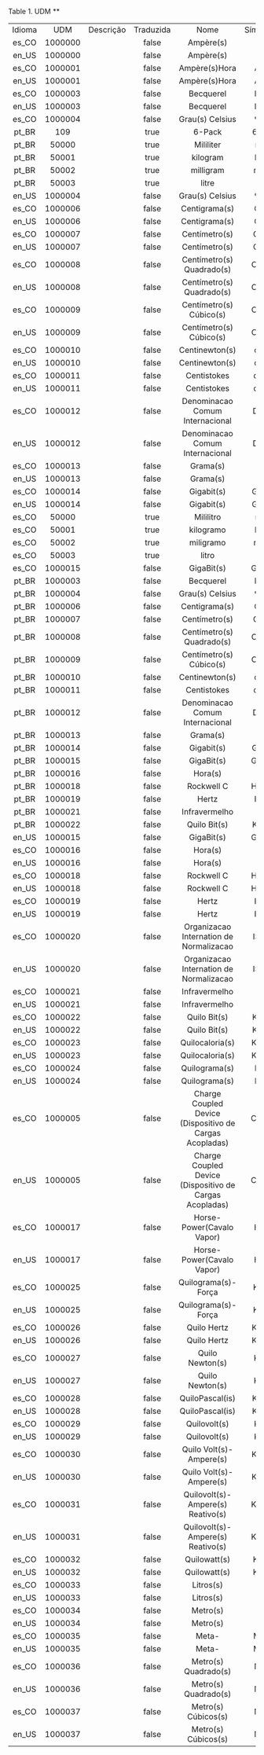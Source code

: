 <div id="d242029e1" class="table">

<div class="table-title">

Table 1. UDM
\*\*

</div>

<div class="table-contents">

|        |         |           |           |                                                         |         |
| :----: | :-----: | :-------: | :-------: | :-----------------------------------------------------: | :-----: |
| Idioma |   UDM   | Descrição | Traduzida |                          Nome                           | Símbolo |
| es\_CO | 1000000 |           |   false   |                        Ampère(s)                        |    A    |
| en\_US | 1000000 |           |   false   |                        Ampère(s)                        |    A    |
| es\_CO | 1000001 |           |   false   |                      Ampère(s)Hora                      |   Ah    |
| en\_US | 1000001 |           |   false   |                      Ampère(s)Hora                      |   Ah    |
| es\_CO | 1000003 |           |   false   |                        Becquerel                        |   Bq    |
| en\_US | 1000003 |           |   false   |                        Becquerel                        |   Bq    |
| es\_CO | 1000004 |           |   false   |                     Grau(s) Celsius                     |   ºC    |
| pt\_BR |   109   |           |   true    |                         6-Pack                          |   6Pk   |
| pt\_BR |  50000  |           |   true    |                        Mililiter                        |   ml    |
| pt\_BR |  50001  |           |   true    |                        kilogram                         |   Kg    |
| pt\_BR |  50002  |           |   true    |                        milligram                        |   mg    |
| pt\_BR |  50003  |           |   true    |                          litre                          |    L    |
| en\_US | 1000004 |           |   false   |                     Grau(s) Celsius                     |   ºC    |
| es\_CO | 1000006 |           |   false   |                      Centigrama(s)                      |   Cg    |
| en\_US | 1000006 |           |   false   |                      Centigrama(s)                      |   Cg    |
| es\_CO | 1000007 |           |   false   |                      Centímetro(s)                      |   Cm    |
| en\_US | 1000007 |           |   false   |                      Centímetro(s)                      |   Cm    |
| es\_CO | 1000008 |           |   false   |                Centímetro(s) Quadrado(s)                |   Cm²   |
| en\_US | 1000008 |           |   false   |                Centímetro(s) Quadrado(s)                |   Cm²   |
| es\_CO | 1000009 |           |   false   |                 Centímetro(s) Cúbico(s)                 |   Cm³   |
| en\_US | 1000009 |           |   false   |                 Centímetro(s) Cúbico(s)                 |   Cm³   |
| es\_CO | 1000010 |           |   false   |                     Centinewton(s)                      |   cN    |
| en\_US | 1000010 |           |   false   |                     Centinewton(s)                      |   cN    |
| es\_CO | 1000011 |           |   false   |                       Centistokes                       |   cSt   |
| en\_US | 1000011 |           |   false   |                       Centistokes                       |   cSt   |
| es\_CO | 1000012 |           |   false   |             Denominacao Comum Internacional             |   DCI   |
| en\_US | 1000012 |           |   false   |             Denominacao Comum Internacional             |   DCI   |
| es\_CO | 1000013 |           |   false   |                        Grama(s)                         |    G    |
| en\_US | 1000013 |           |   false   |                        Grama(s)                         |    G    |
| es\_CO | 1000014 |           |   false   |                       Gigabit(s)                        |  Gbit   |
| en\_US | 1000014 |           |   false   |                       Gigabit(s)                        |  Gbit   |
| es\_CO |  50000  |           |   true    |                        Mililitro                        |   ml    |
| es\_CO |  50001  |           |   true    |                        kilogramo                        |   Kg    |
| es\_CO |  50002  |           |   true    |                        miligramo                        |   mg    |
| es\_CO |  50003  |           |   true    |                          litro                          |    L    |
| es\_CO | 1000015 |           |   false   |                       GigaBit(s)                        |   GHZ   |
| pt\_BR | 1000003 |           |   false   |                        Becquerel                        |   Bq    |
| pt\_BR | 1000004 |           |   false   |                     Grau(s) Celsius                     |   ºC    |
| pt\_BR | 1000006 |           |   false   |                      Centigrama(s)                      |   Cg    |
| pt\_BR | 1000007 |           |   false   |                      Centímetro(s)                      |   Cm    |
| pt\_BR | 1000008 |           |   false   |                Centímetro(s) Quadrado(s)                |   Cm²   |
| pt\_BR | 1000009 |           |   false   |                 Centímetro(s) Cúbico(s)                 |   Cm³   |
| pt\_BR | 1000010 |           |   false   |                     Centinewton(s)                      |   cN    |
| pt\_BR | 1000011 |           |   false   |                       Centistokes                       |   cSt   |
| pt\_BR | 1000012 |           |   false   |             Denominacao Comum Internacional             |   DCI   |
| pt\_BR | 1000013 |           |   false   |                        Grama(s)                         |    G    |
| pt\_BR | 1000014 |           |   false   |                       Gigabit(s)                        |  Gbit   |
| pt\_BR | 1000015 |           |   false   |                       GigaBit(s)                        |   GHZ   |
| pt\_BR | 1000016 |           |   false   |                         Hora(s)                         |    H    |
| pt\_BR | 1000018 |           |   false   |                       Rockwell C                        |   HRC   |
| pt\_BR | 1000019 |           |   false   |                          Hertz                          |   Hz    |
| pt\_BR | 1000021 |           |   false   |                      Infravermelho                      |   IV    |
| pt\_BR | 1000022 |           |   false   |                      Quilo Bit(s)                       |  Kbit   |
| en\_US | 1000015 |           |   false   |                       GigaBit(s)                        |   GHZ   |
| es\_CO | 1000016 |           |   false   |                         Hora(s)                         |    H    |
| en\_US | 1000016 |           |   false   |                         Hora(s)                         |    H    |
| es\_CO | 1000018 |           |   false   |                       Rockwell C                        |   HRC   |
| en\_US | 1000018 |           |   false   |                       Rockwell C                        |   HRC   |
| es\_CO | 1000019 |           |   false   |                          Hertz                          |   Hz    |
| en\_US | 1000019 |           |   false   |                          Hertz                          |   Hz    |
| es\_CO | 1000020 |           |   false   |         Organizacao Internation de Normalizacao         |   ISO   |
| en\_US | 1000020 |           |   false   |         Organizacao Internation de Normalizacao         |   ISO   |
| es\_CO | 1000021 |           |   false   |                      Infravermelho                      |   IV    |
| en\_US | 1000021 |           |   false   |                      Infravermelho                      |   IV    |
| es\_CO | 1000022 |           |   false   |                      Quilo Bit(s)                       |  Kbit   |
| en\_US | 1000022 |           |   false   |                      Quilo Bit(s)                       |  Kbit   |
| es\_CO | 1000023 |           |   false   |                     Quilocaloria(s)                     |  Kcal   |
| en\_US | 1000023 |           |   false   |                     Quilocaloria(s)                     |  Kcal   |
| es\_CO | 1000024 |           |   false   |                      Quilograma(s)                      |   Kg    |
| en\_US | 1000024 |           |   false   |                      Quilograma(s)                      |   Kg    |
| es\_CO | 1000005 |           |   false   | Charge Coupled Device (Dispositivo de Cargas Acopladas) |   CCD   |
| en\_US | 1000005 |           |   false   | Charge Coupled Device (Dispositivo de Cargas Acopladas) |   CCD   |
| es\_CO | 1000017 |           |   false   |                Horse-Power(Cavalo Vapor)                |   HP    |
| en\_US | 1000017 |           |   false   |                Horse-Power(Cavalo Vapor)                |   HP    |
| es\_CO | 1000025 |           |   false   |                   Quilograma(s)-Força                   |   Kgf   |
| en\_US | 1000025 |           |   false   |                   Quilograma(s)-Força                   |   Kgf   |
| es\_CO | 1000026 |           |   false   |                       Quilo Hertz                       |   KHz   |
| en\_US | 1000026 |           |   false   |                       Quilo Hertz                       |   KHz   |
| es\_CO | 1000027 |           |   false   |                     Quilo Newton(s)                     |   KN    |
| en\_US | 1000027 |           |   false   |                     Quilo Newton(s)                     |   KN    |
| es\_CO | 1000028 |           |   false   |                     QuiloPascal(is)                     |   KPa   |
| en\_US | 1000028 |           |   false   |                     QuiloPascal(is)                     |   KPa   |
| es\_CO | 1000029 |           |   false   |                      Quilovolt(s)                       |   KV    |
| en\_US | 1000029 |           |   false   |                      Quilovolt(s)                       |   KV    |
| es\_CO | 1000030 |           |   false   |                 Quilo Volt(s)-Ampere(s)                 |   KVA   |
| en\_US | 1000030 |           |   false   |                 Quilo Volt(s)-Ampere(s)                 |   KVA   |
| es\_CO | 1000031 |           |   false   |            Quilovolt(s)-Ampere(s) Reativo(s)            |  Kvar   |
| en\_US | 1000031 |           |   false   |            Quilovolt(s)-Ampere(s) Reativo(s)            |  Kvar   |
| es\_CO | 1000032 |           |   false   |                      Quilowatt(s)                       |   KW    |
| en\_US | 1000032 |           |   false   |                      Quilowatt(s)                       |   KW    |
| es\_CO | 1000033 |           |   false   |                        Litros(s)                        |    L    |
| en\_US | 1000033 |           |   false   |                        Litros(s)                        |    L    |
| es\_CO | 1000034 |           |   false   |                        Metro(s)                         |    M    |
| en\_US | 1000034 |           |   false   |                        Metro(s)                         |    M    |
| es\_CO | 1000035 |           |   false   |                          Meta-                          |   M-    |
| en\_US | 1000035 |           |   false   |                          Meta-                          |   M-    |
| es\_CO | 1000036 |           |   false   |                  Metro(s) Quadrado(s)                   |   M²    |
| en\_US | 1000036 |           |   false   |                  Metro(s) Quadrado(s)                   |   M²    |
| es\_CO | 1000037 |           |   false   |                   Metro(s) Cúbicos(s)                   |   M³    |
| en\_US | 1000037 |           |   false   |                   Metro(s) Cúbicos(s)                   |   M³    |

</div>

</div>
